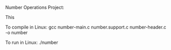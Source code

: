 Number Operations Project:

This


To compile in Linux: 
gcc number-main.c number.support.c number-header.c -o number 


To run in Linux: 
./number 
